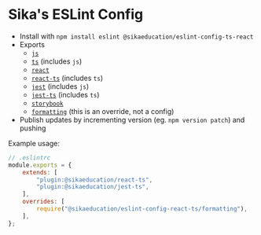 # Sika's ESLint Config

* Install with `npm install eslint @sikaeducation/eslint-config-ts-react`
* Exports
	* [`js`](./lib/js.overrides.js)
	* [`ts`](./lib/ts.overrides.js) (includes `js`)
	* [`react`](./lib/react.overrides.js)
	* [`react-ts`](./lib/react.ts.overrides.js) (includes `ts`)
	* [`jest`](./lib/jest.overrides.js) (includes `js`)
	* [`jest-ts`](./lib/jest.ts.overrides.js) (includes `ts`)
	* [`storybook`](./lib/storybook.overrides.js)
	* [`formatting`](./lib/formatting.overrides.js) (this is an override, not a config)
* Publish updates by incrementing version (eg. `npm version patch`) and pushing

Example usage:

```js
// .eslintrc
module.exports = {
	extends: [
		"plugin:@sikaeducation/react-ts",
		"plugin:@sikaeducation/jest-ts",
	],
	overrides: [
		require("@sikaeducation/eslint-config-react-ts/formatting"),
	],
};
```
